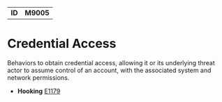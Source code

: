 |||
|--|-----|
|**ID**|**M9005**|

# Credential Access
Behaviors to obtain credential access, allowing it or its underlying threat actor to assume control of an account, with the associated system and network permissions.

* **Hooking** [E1179](https://github.com/MBCProject/mbc-markdown/blob/master/credential-access/hooking.md)